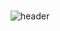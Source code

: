 ### 

<div align="center">
  
![header](https://capsule-render.vercel.app/api?type=rect&color=gradient&height=300&section=header&text=%20Hi%20I'm%20FrontEnd%20Developer%20Seunghoon🙂%20&animation=twinkling&fontSize=30&textBg=true)
  
<!-- ![Seunghoon's GitHub stats](https://github-readme-stats.vercel.app/api?username=seunghoonKang&show_icons=true&theme=dracula) -->
 
 </br>

  
<!-- <img src="https://github-readme-stats.vercel.app/api/top-langs/?username=seunghoonKang&hide=EJS,shell&theme=dracula"/> -->



</br>
</br>

</div>

<!--
**seunghoonKang/seunghoonKang** is a ✨ _special_ ✨ repository because its `README.md` (this file) appears on your GitHub profile.

Here are some ideas to get you started:

- 🔭 I’m currently working on ...
- 🌱 I’m currently learning ...
- 👯 I’m looking to collaborate on ...
- 🤔 I’m looking for help with ...
- 💬 Ask me about ...
- 📫 How to reach me: ...
- 😄 Pronouns: ...
- ⚡ Fun fact: ...
-->
